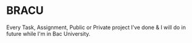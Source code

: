 # BRACU
Every Task, Assignment, Public or Private project I've done &amp; I will do in future while I'm in Bac University.
